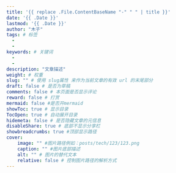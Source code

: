 ```yaml
---
title: '{{ replace .File.ContentBaseName "-" " " | title }}'
date: '{{ .Date }}'
lastmod: '{{ .Date }}'
author: "木子"
tags: # 标签
  - 
  - 
keywords: # 关键词
  - 
  - 
description: "文章描述"
weight: # 权重
slug: "" # 使用 slug属性 来作为当前文章的有效 url 的末尾部分
draft: false # 是否为草稿
comments: false # 本页面是否显示评论
reward: false # 打赏
mermaid: false #是否开mermaid
showToc: true # 显示目录
TocOpen: true # 自动展开目录
hidemeta: false # 是否隐藏文章的元信息
disableShare: true # 底部不显示分享栏
showbreadcrumbs: true #顶部显示路径
cover:
    image: "" #图片路径例如：posts/tech/123/123.png
    caption: "" #图片底部描述
    alt: "" # 图片的替代文本
    relative: false # 控制图片路径的解析方式
---
```

